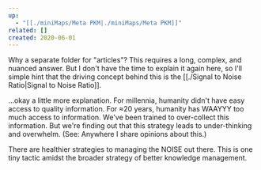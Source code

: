 ```yaml
---
up:
  - "[[./miniMaps/Meta PKM|./miniMaps/Meta PKM]]"
related: []
created: 2020-06-01
---
```

Why a separate folder for "articles"? This requires a long, complex, and nuanced answer. But I don't have the time to explain it again here, so I'll simple hint that the driving concept behind this is the [[./Signal to Noise Ratio|Signal to Noise Ratio]].

...okay a little more explanation. For millennia, humanity didn't have easy access to quality information. For ≈20 years, humanity has WAAYYY too much access to information. We've been trained to over-collect this information. But we're finding out that this strategy leads to under-thinking and overwhelm. (See: Anywhere I share opinions about this.)

There are healthier strategies to managing the NOISE out there. This is one tiny tactic amidst the broader strategy of better knowledge management.